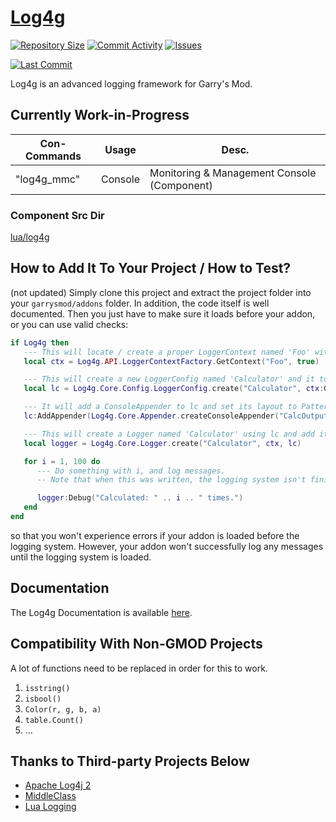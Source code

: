 # [Log4g](https://github.com/GrayWolf64/logging-log4g/wiki)

[![Repository Size](https://img.shields.io/github/repo-size/GrayWolf64/logging-log4g?label=Repository%20Size&style=flat-square)](https://github.com/GrayWolf64/logging-log4g/)
[![Commit Activity](https://img.shields.io/github/commit-activity/m/GrayWolf64/logging-log4g?label=Commit%20Activity&style=flat-square)](https://github.com/GrayWolf64/logging-log4g/graphs/commit-activity)
[![Issues](https://img.shields.io/github/issues/GrayWolf64/logging-log4g?style=flat-square)](https://github.com/GrayWolf64/logging-log4g/issues)

[![Last Commit](https://img.shields.io/github/last-commit/GrayWolf64/logging-log4g)](https://github.com/GrayWolf64/logging-log4g/)

Log4g is an advanced logging framework for Garry's Mod.

## Currently Work-in-Progress

| Con-Commands    | Usage   | Desc.                                        |
| --------------- | ------- | -------------------------------------------- |
| "log4g_mmc"     | Console | Monitoring & Management Console (Component)  |

### Component Src Dir

[lua/log4g](https://github.com/GrayWolf64/logging-log4g/tree/main/lua/log4g)

## How to Add It To Your Project / How to Test?

(not updated)
Simply clone this project and extract the project folder into your `garrysmod/addons` folder.
In addition, the code itself is well documented.
Then you just have to make sure it loads before your addon, or you can use valid checks:

```lua
if Log4g then
   --- This will locate / create a proper LoggerContext named 'Foo' with DefaultConfiguration.
   local ctx = Log4g.API.LoggerContextFactory.GetContext("Foo", true)

   --- This will create a new LoggerConfig named 'Calculator' and it to ctx's Configuration, then set its level to DEBUG.
   local lc = Log4g.Core.Config.LoggerConfig.create("Calculator", ctx:GetConfiguration(), Log4g.Core.Level.GetLevel("TRACE"))

   --- It will add a ConsoleAppender to lc and set its layout to PatternLayout with default settings.
   lc:AddAppender(Log4g.Core.Appender.createConsoleAppender("CalcOutput", Log4g.Core.Layout.PatternLayout.createDefaultLayout("CalcLayout")))

   --- This will create a Logger named 'Calculator' using lc and add it to ctx.
   local logger = Log4g.Core.Logger.create("Calculator", ctx, lc)

   for i = 1, 100 do
      --- Do something with i, and log messages.
      -- Note that when this was written, the logging system isn't finished yet.

      logger:Debug("Calculated: " .. i .. " times.")
   end
end
```

so that you won't experience errors if your addon is loaded before the logging system.
However, your addon won't successfully log any messages until the logging system is loaded.

## Documentation

The Log4g Documentation is available [here](https://github.com/GrayWolf64/Log4g/wiki).

## Compatibility With Non-GMOD Projects

A lot of functions need to be replaced in order for this to work.

1. `isstring()`
2. `isbool()`
3. `Color(r, g, b, a)`
4. `table.Count()`
5. ...

## Thanks to Third-party Projects Below

* [Apache Log4j 2](https://github.com/apache/logging-log4j2)
* [MiddleClass](https://github.com/kikito/middleclass)
* [Lua Logging](https://github.com/lunarmodules/lualogging/)
